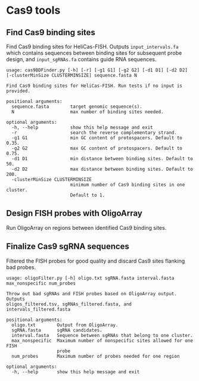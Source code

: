 # Cas9 tools

## Find Cas9 binding sites

Find Cas9 binding sites for HeliCas-FISH. Outputs `input_intervals.fa` which contains sequences between binding sites for subsequent probe design, and `input_sgRNAs.fa` contains guide RNA sequences.

```
usage: cas9BDFinder.py [-h] [-r] [-g1 G1] [-g2 G2] [-d1 D1] [-d2 D2] [-clusterMinSize CLUSTERMINSIZE] sequence.fasta N

Find Cas9 binding sites for HeliCas-FISH. Run tests if no input is provided.

positional arguments:
  sequence.fasta        target genomic sequence(s).
  N                     max number of binding sites needed.

optional arguments:
  -h, --help            show this help message and exit
  -r                    search the reverse complementary strand.
  -g1 G1                min GC content of protospacers. Default to 0.35.
  -g2 G2                max GC content of protospacers. Default to 0.75.
  -d1 D1                min distance between binding sites. Default to 50.
  -d2 D2                max distance between binding sites. Default to 200.
  -clusterMinSize CLUSTERMINSIZE
                        minimum number of Cas9 binding sites in one cluster.
                        Default to 1.
```

## Design FISH probes with OligoArray

Run OligoArray on regions between identified Cas9 binding sites.

## Finalize Cas9 sgRNA sequences

Filtered the FISH probes for good quality and discard Cas9 sites flanking bad probes.

```
usage: oligoFilter.py [-h] oligo.txt sgRNA.fasta interval.fasta max_nonspecific num_probes

Throw out bad sgRNAs and FISH probes based on OligoArray output. Outputs
oligos_filtered.tsv, sgRNAs_filtered.fasta, and intervals_filtered.fasta

positional arguments:
  oligo.txt        Output from OligoArray.
  sgRNA.fasta      sgRNA candidates.
  interval.fasta   Sequence between sgRNAs that belong to one cluster.
  max_nonspecific  Maximum number of nonspecific sites allowed for one FISH
                   probe
  num_probes       Maximum number of probes needed for one region

optional arguments:
  -h, --help       show this help message and exit
```
